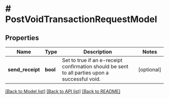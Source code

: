 # # PostVoidTransactionRequestModel

## Properties

Name | Type | Description | Notes
------------ | ------------- | ------------- | -------------
**send_receipt** | **bool** | Set to true if an e-receipt confirmation should be sent to all parties upon a successful void. | [optional]

[[Back to Model list]](../../README.md#models) [[Back to API list]](../../README.md#endpoints) [[Back to README]](../../README.md)
